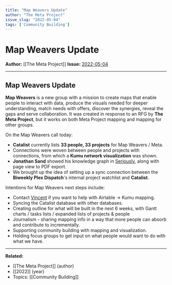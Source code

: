 ```yaml
---
title: "Map Weavers Update"
author: "The Meta Project"
issue_slug: "2022-05-04"
tags: ['Community Building']
---
```


# Map Weavers Update

**Author:** [[The Meta Project]]
**Issue:** [2022-05-04](https://plex.collectivesensecommons.org/2022-05-04/)

---

## Map Weavers Update
**Map Weavers** is a new group with a mission to create maps that enable people to interact with data, produce the visuals needed for deeper understanding, match needs with offers, discover the synergies, reveal the gaps and serve collaboration. It was created in response to an RFG by **The Meta Project**, but it works on both Meta Project mapping and mapping for other groups.

On the Map Weavers call today:

- **Catalist** currently lists **33 people, 33 projects** for Map Weavers / Meta.
- Connections were woven between people and projects with connections, from which a **Kumu network visualization** was shown.
- **Jonathan Sand** showed his knowledge graph in [Seriously](https://apps.apple.com/eg/app/seriously/id1508392202), along with page view to PDF export.
- We brought up the idea of setting up a sync connection between the **Biweekly Plex Dispatch**'s internal project watchlist and **Catalist**.

Intentions for Map Weavers next steps include:

- Contact [Vincent](mailto:vincent.l.arena@gmail.com) if you want to help with Airtable -> Kumu mapping.
- Syncing the Catalist database with other databases.
- Creating outline for what will be built in the next 6 weeks, with Gantt charts / tasks lists / expanded lists of projects & people
- Journalism - sharing mapping info in a way that more people can absorb and contribute to incrementally.
- Supporting community building with mapping and visualization.
- Holding focus groups to get input on what people would want to do with what we have.

---

**Related:**
- [[The Meta Project]] (author)
- [[2022]] (year)
- Topics: [[Community Building]]


